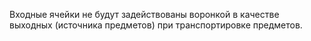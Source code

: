 Входные ячейки не будут задействованы воронкой в качестве выходных (источника предметов) при транспортировке предметов.